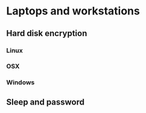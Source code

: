 # Laptops and workstations

## Hard disk encryption

### Linux

### OSX

### Windows

## Sleep and password
